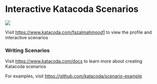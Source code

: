 # Interactive Katacoda Scenarios

[![](http://shields.katacoda.com/katacoda/fazalmahmood1/count.svg)](https://www.katacoda.com/fazalmahmood1 "Get your profile on Katacoda.com")

Visit https://www.katacoda.com/fazalmahmood1 to view the profile and interactive scenarios

### Writing Scenarios
Visit https://www.katacoda.com/docs to learn more about creating Katacoda scenarios

For examples, visit https://github.com/katacoda/scenario-example
